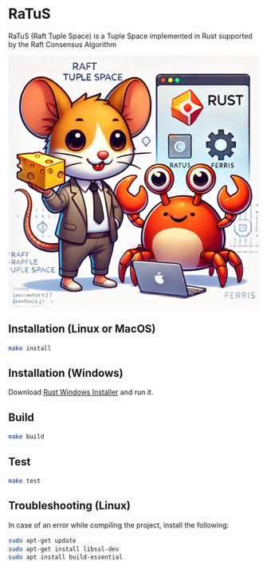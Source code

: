 # RaTuS

RaTuS (Raft Tuple Space) is a Tuple Space implemented in Rust supported by the Raft Consensus Algorithm

![RaTuS](RaTuS/docs/ratus.webp)

## Installation (Linux or MacOS)

```bash
make install
```

## Installation (Windows)

Download [Rust Windows Installer](https://win.rustup.rs/) and run it.

## Build

```bash
make build
```

## Test

```bash
make test
```

## Troubleshooting (Linux)

In case of an error while compiling the project, install the following:

```bash
sudo apt-get update
sudo apt-get install libssl-dev
sudo apt install build-essential
```
